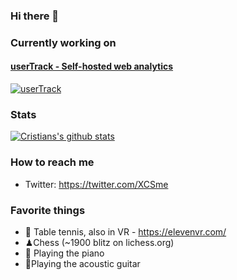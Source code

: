 ### Hi there 👋


### Currently working on

#### [userTrack - Self-hosted web analytics](https://www.usertrack.net/)  
[![userTrack](https://i.imgur.com/57lfbGO.png)](https://www.usertrack.net/)

### Stats

[![Cristians's github stats](https://github-readme-stats.vercel.app/api?username=cristy94)](https://github.com/cristy94/github-readme-stats)

###  How to reach me

- Twitter: https://twitter.com/XCSme


### Favorite things
 - 🏓 Table tennis, also in VR - https://elevenvr.com/
 - ♟Chess (~1900 blitz on lichess.org)
 - 🎹 Playing the piano
 - 🎸Playing the acoustic guitar

<!--
**Cristy94/cristy94** is a ✨ _special_ ✨ repository because its `README.md` (this file) appears on your GitHub profile.

Here are some ideas to get you started:

- 🔭 I’m currently working on ...
- 🌱 I’m currently learning ...
- 👯 I’m looking to collaborate on ...
- 🤔 I’m looking for help with ...
- 💬 Ask me about ...
- 📫 How to reach me: ...
- 😄 Pronouns: ...
- ⚡ Fun fact: ...
-->
